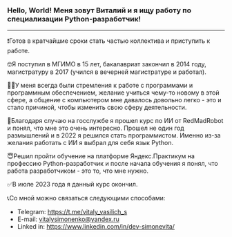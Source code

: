### Hello, World! Меня зовут Виталий и я ищу работу по специализации Python-разработчик!
_________________________________________________

❗️Готов в кратчайшие сроки стать частью коллектива и приступить к работе.

🤓Я поступил в МГИМО в 15 лет, бакалавриат закончил в 2014 году, магистратуру в 2017 (учился в вечерней магистратуре и работал).

👨‍💻У меня всегда были стремления к работе с программами и программным обеспечением, желание учиться чему-то новому в этой сфере, а общение с компьютером мне давалось довольно легко - это и стало причиной, чтобы изменить свою сферу деятельности.

🤖Благодаря случаю на госслужбе я прошел курс по ИИ от RedMadRobot и понял, что мне это очень интересно. Прошел не один год размышлений и в 2022 я решился стать программистом. Именно из-за желания работать с ИИ я выбрал для себя язык Python.

😇Решил пройти обучение на платформе Яндекс.Практикум на профессию Python-разработчик и после начала обучения я понял, что работа разработчиком - это то, что мне нужно.

✅В июле 2023 года я данный курс окончил.

📞Со мной можно связаться следующими способами:
- Telegram: https://t.me/vitaly_vasilich_s
- E-mail: vitalysimonenko@yandex.ru
- Linked in: https://www.linkedin.com/in/dev-simonevita/
